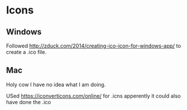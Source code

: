 # Icons

## Windows

Followed http://zduck.com/2014/creating-ico-icon-for-windows-app/ to create a .ico file.

## Mac

Holy cow I have no idea what I am doing.

USed https://iconverticons.com/online/ for .icns apperently it could also have done the .ico
